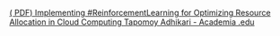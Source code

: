 [( PDF) Implementing #ReinforcementLearning for Optimizing Resource Allocation in Cloud Computing   Tapomoy Adhikari - Academia .edu](https://qi.tc/qi/111405)